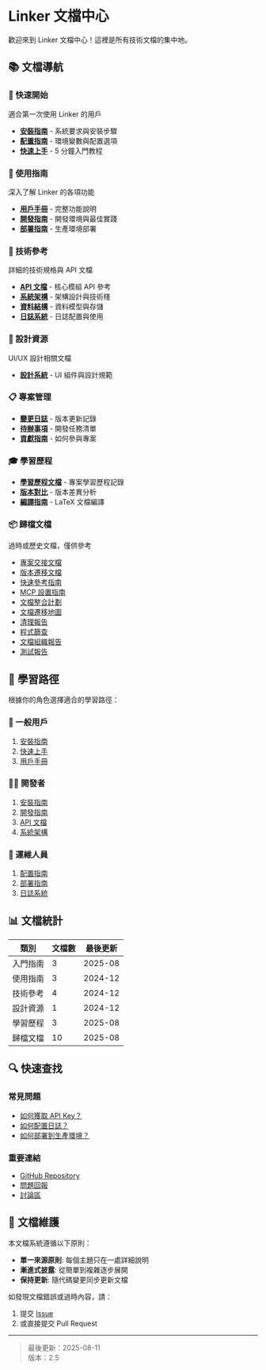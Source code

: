 # Linker 文檔中心

歡迎來到 Linker 文檔中心！這裡是所有技術文檔的集中地。

## 📚 文檔導航

### 🚀 快速開始
適合第一次使用 Linker 的用戶

- **[安裝指南](getting-started/installation.md)** - 系統要求與安裝步驟
- **[配置指南](getting-started/configuration.md)** - 環境變數與配置選項  
- **[快速上手](getting-started/quick-start.md)** - 5 分鐘入門教程

### 📖 使用指南
深入了解 Linker 的各項功能

- **[用戶手冊](guides/user-guide.md)** - 完整功能說明
- **[開發指南](guides/developer-guide.md)** - 開發環境與最佳實踐
- **[部署指南](guides/deployment.md)** - 生產環境部署

### 🔧 技術參考
詳細的技術規格與 API 文檔

- **[API 文檔](reference/api.md)** - 核心模組 API 參考
- **[系統架構](reference/architecture.md)** - 架構設計與技術棧
- **[資料結構](reference/database.md)** - 資料模型與存儲
- **[日誌系統](reference/logging.md)** - 日誌配置與使用

### 🎨 設計資源
UI/UX 設計相關文檔

- **[設計系統](design/design-system.md)** - UI 組件與設計規範

### 📋 專案管理
- **[變更日誌](../CHANGELOG.md)** - 版本更新記錄
- **[待辦事項](TODO.md)** - 開發任務清單
- **[貢獻指南](../CONTRIBUTING.md)** - 如何參與專案

### 🎓 學習歷程
- **[學習歷程文檔](learning-journey/改進說明.md)** - 專案學習歷程記錄
- **[版本對比](learning-journey/版本對比.md)** - 版本差異分析
- **[編譯指南](learning-journey/編譯指南.md)** - LaTeX 文檔編譯

### 📦 歸檔文檔
過時或歷史文檔，僅供參考

- [專案交接文檔](archive/PROJECT_HANDOVER.md)
- [版本遷移文檔](archive/VERSION_MIGRATION_DOCS.md)
- [快速參考指南](archive/QUICK_REFERENCE.md)
- [MCP 設置指南](archive/MCP_SETUP.md)
- [文檔整合計劃](archive/DOCUMENTATION_CONSOLIDATION_PLAN.md)
- [文檔遷移地圖](archive/DOCUMENTATION_MIGRATION_MAP.md)
- [清理報告](archive/CLEANUP_REPORT_2025-08-10.md)
- [程式篩查](archive/CODE-REVIEW.md)
- [文檔組織報告](archive/DOCUMENTATION_ORGANIZATION_REPORT.md)
- [測試報告](archive/TEST_REPORT.md)

## 🎯 學習路徑

根據你的角色選擇適合的學習路徑：

### 👤 一般用戶
1. [安裝指南](getting-started/installation.md)
2. [快速上手](getting-started/quick-start.md)  
3. [用戶手冊](guides/user-guide.md)

### 👨‍💻 開發者
1. [安裝指南](getting-started/installation.md)
2. [開發指南](guides/developer-guide.md)
3. [API 文檔](reference/api.md)
4. [系統架構](reference/architecture.md)

### 🚀 運維人員
1. [配置指南](getting-started/configuration.md)
2. [部署指南](guides/deployment.md)
3. [日誌系統](reference/logging.md)

## 📊 文檔統計

| 類別 | 文檔數 | 最後更新 |
|------|--------|----------|
| 入門指南 | 3 | 2025-08 |
| 使用指南 | 3 | 2024-12 |
| 技術參考 | 4 | 2024-12 |
| 設計資源 | 1 | 2024-12 |
| 學習歷程 | 3 | 2025-08 |
| 歸檔文檔 | 10 | 2025-08 |

## 🔍 快速查找

### 常見問題
- [如何獲取 API Key？](getting-started/installation.md#常見問題)
- [如何配置日誌？](getting-started/configuration.md#日誌設定)
- [如何部署到生產環境？](guides/deployment.md)

### 重要連結
- [GitHub Repository](https://github.com/yourusername/linker-cli)
- [問題回報](https://github.com/yourusername/linker-cli/issues)
- [討論區](https://github.com/yourusername/linker-cli/discussions)

## 📝 文檔維護

本文檔系統遵循以下原則：
- **單一來源原則**: 每個主題只在一處詳細說明
- **漸進式披露**: 從簡單到複雜逐步展開
- **保持更新**: 隨代碼變更同步更新文檔

如發現文檔錯誤或過時內容，請：
1. 提交 [Issue](https://github.com/yourusername/linker-cli/issues)
2. 或直接提交 Pull Request

---

> 最後更新：2025-08-11  
> 版本：2.5